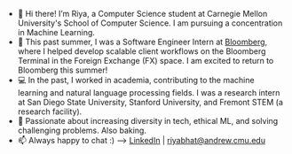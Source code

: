 - 👋 Hi there! I’m Riya, a Computer Science student at Carnegie Mellon University's School of Computer Science. I am pursuing a concentration in Machine Learning.
- 💼 This past summer, I was a Software Engineer Intern at [Bloomberg](https://github.com/bloomberg), where I helped develop scalable client workflows on the Bloomberg Terminal in the Foreign Exchange (FX) space. I am excited to return to Bloomberg this summer!
- 💻 In the past, I worked in academia, contributing to the machine learning and natural language processing fields. I was a research intern at San Diego State University, Stanford University, and Fremont STEM (a research facility). 
- 💜 Passionate about increasing diversity in tech, ethical ML, and solving challenging problems. Also baking.
- 📫 Always happy to chat :) --> [LinkedIn](https://www.linkedin.com/in/riya-bhatia1/) | riyabhat@andrew.cmu.edu
